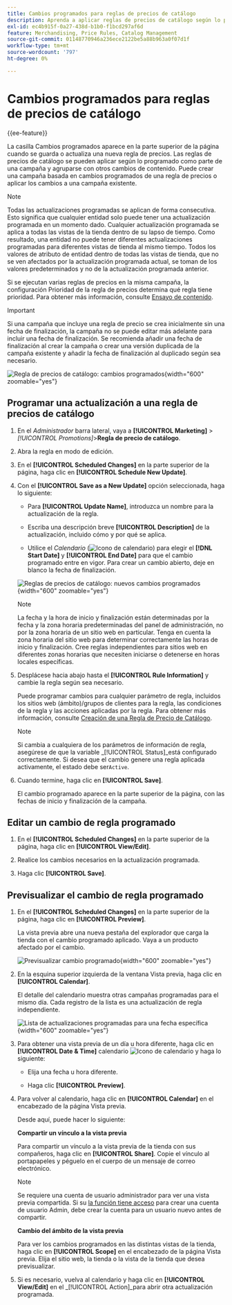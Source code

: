 ```yaml
---
title: Cambios programados para reglas de precios de catálogo
description: Aprenda a aplicar reglas de precios de catálogo según lo programado como parte de una campaña y agrupadas con otros cambios de contenido.
exl-id: ec4b915f-0a27-438d-b1b0-f1bcd297af6d
feature: Merchandising, Price Rules, Catalog Management
source-git-commit: 01148770946a236ece2122be5a88b963a0f07d1f
workflow-type: tm+mt
source-wordcount: '797'
ht-degree: 0%

---
```


# Cambios programados para reglas de precios de catálogo

{{ee-feature}}

La casilla Cambios programados aparece en la parte superior de la página cuando se guarda o actualiza una nueva regla de precios. Las reglas de precios de catálogo se pueden aplicar según lo programado como parte de una campaña y agruparse con otros cambios de contenido. Puede crear una campaña basada en cambios programados de una regla de precios o aplicar los cambios a una campaña existente.

>[!NOTE]
>
>Todas las actualizaciones programadas se aplican de forma consecutiva. Esto significa que cualquier entidad solo puede tener una actualización programada en un momento dado. Cualquier actualización programada se aplica a todas las vistas de la tienda dentro de su lapso de tiempo. Como resultado, una entidad no puede tener diferentes actualizaciones programadas para diferentes vistas de tienda al mismo tiempo. Todos los valores de atributo de entidad dentro de todas las vistas de tienda, que no se ven afectados por la actualización programada actual, se toman de los valores predeterminados y no de la actualización programada anterior.

Si se ejecutan varias reglas de precios en la misma campaña, la configuración Prioridad de la regla de precios determina qué regla tiene prioridad. Para obtener más información, consulte [Ensayo de contenido](../content-design/content-staging.md).

>[!IMPORTANT]
>
>Si una campaña que incluye una regla de precio se crea inicialmente sin una fecha de finalización, la campaña no se puede editar más adelante para incluir una fecha de finalización. Se recomienda añadir una fecha de finalización al crear la campaña o crear una versión duplicada de la campaña existente y añadir la fecha de finalización al duplicado según sea necesario.

![Regla de precios de catálogo: cambios programados](./assets/price-rule-catalog-scheduled.png){width="600" zoomable="yes"}

## Programar una actualización a una regla de precios de catálogo

1. En el _Administrador_ barra lateral, vaya a **[!UICONTROL Marketing]** > _[!UICONTROL Promotions]_>**Regla de precio de catálogo**.

1. Abra la regla en modo de edición.

1. En el **[!UICONTROL Scheduled Changes]** en la parte superior de la página, haga clic en **[!UICONTROL Schedule New Update]**.

1. Con el **[!UICONTROL Save as a New Update]** opción seleccionada, haga lo siguiente:

   - Para **[!UICONTROL Update Name]**, introduzca un nombre para la actualización de la regla.

   - Escriba una descripción breve **[!UICONTROL Description]** de la actualización, incluido cómo y por qué se aplica.

   - Utilice el _Calendario_ (![Icono de calendario](../assets/icon-calendar.png)) para elegir el **[!DNL Start Date]** y **[!UICONTROL End Date]** para que el cambio programado entre en vigor. Para crear un cambio abierto, deje en blanco la fecha de finalización.

   ![Reglas de precios de catálogo: nuevos cambios programados](./assets/price-rule-catalog-schedule-update.png){width="600" zoomable="yes"}

   >[!NOTE]
   >
   >La fecha y la hora de inicio y finalización están determinadas por la fecha y la zona horaria predeterminadas del panel de administración, no por la zona horaria de un sitio web en particular. Tenga en cuenta la zona horaria del sitio web para determinar correctamente las horas de inicio y finalización. Cree reglas independientes para sitios web en diferentes zonas horarias que necesiten iniciarse o detenerse en horas locales específicas.

1. Desplácese hacia abajo hasta el **[!UICONTROL Rule Information]** y cambie la regla según sea necesario.

   Puede programar cambios para cualquier parámetro de regla, incluidos los sitios web (ámbito)/grupos de clientes para la regla, las condiciones de la regla y las acciones aplicadas por la regla. Para obtener más información, consulte [Creación de una Regla de Precio de Catálogo](price-rules-catalog-create.md).

   >[!NOTE]
   >
   >Si cambia a cualquiera de los parámetros de información de regla, asegúrese de que la variable _[!UICONTROL Status]_está configurado correctamente. Si desea que el cambio genere una regla aplicada activamente, el estado debe ser`Active`.

1. Cuando termine, haga clic en **[!UICONTROL Save]**.

   El cambio programado aparece en la parte superior de la página, con las fechas de inicio y finalización de la campaña.

## Editar un cambio de regla programado

1. En el **[!UICONTROL Scheduled Changes]** en la parte superior de la página, haga clic en **[!UICONTROL View/Edit]**.

1. Realice los cambios necesarios en la actualización programada.

1. Haga clic **[!UICONTROL Save]**.

## Previsualizar el cambio de regla programado

1. En el **[!UICONTROL Scheduled Changes]** en la parte superior de la página, haga clic en **[!UICONTROL Preview]**.

   La vista previa abre una nueva pestaña del explorador que carga la tienda con el cambio programado aplicado. Vaya a un producto afectado por el cambio.

   ![Previsualizar cambio programado](./assets/price-rule-catalog-scheduled-update-preview.png){width="600" zoomable="yes"}

1. En la esquina superior izquierda de la ventana Vista previa, haga clic en **[!UICONTROL Calendar]**.

   El detalle del calendario muestra otras campañas programadas para el mismo día. Cada registro de la lista es una actualización de regla independiente.

   ![Lista de actualizaciones programadas para una fecha específica](./assets/price-rule-catalog-scheduled-preview-calendar.png){width="600" zoomable="yes"}

1. Para obtener una vista previa de un día u hora diferente, haga clic en **[!UICONTROL Date & Time]** calendario ![Icono de calendario](../assets/icon-calendar.png) y haga lo siguiente:

   - Elija una fecha u hora diferente.

   - Haga clic **[!UICONTROL Preview]**.

1. Para volver al calendario, haga clic en **[!UICONTROL Calendar]** en el encabezado de la página Vista previa.

   Desde aquí, puede hacer lo siguiente:

   **Compartir un vínculo a la vista previa**

   Para compartir un vínculo a la vista previa de la tienda con sus compañeros, haga clic en **[!UICONTROL Share]**. Copie el vínculo al portapapeles y péguelo en el cuerpo de un mensaje de correo electrónico.

   >[!NOTE]
   >
   >Se requiere una cuenta de usuario administrador para ver una vista previa compartida. Si su [la función tiene acceso](../systems/permissions-user-roles.md) para crear una cuenta de usuario Admin, debe crear la cuenta para un usuario nuevo antes de compartir.

   **Cambio del ámbito de la vista previa**

   Para ver los cambios programados en las distintas vistas de la tienda, haga clic en **[!UICONTROL Scope]** en el encabezado de la página Vista previa. Elija el sitio web, la tienda o la vista de la tienda que desea previsualizar.

1. Si es necesario, vuelva al calendario y haga clic en **[!UICONTROL View/Edit]** en el _[!UICONTROL Action]_para abrir otra actualización programada.
